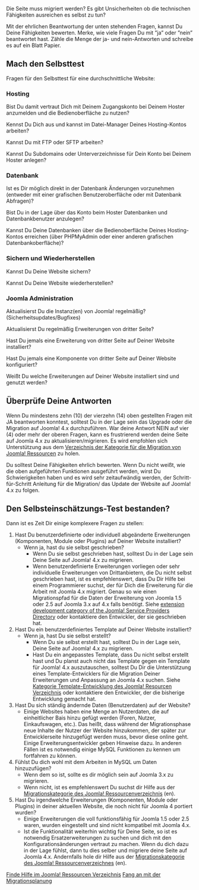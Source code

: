 <!-- Filename: Migration_Step_by_Step_Self_Assessment / Display title: Migration Schritt für Schritt - Selbsteinschätzung -->

Die Seite muss migriert werden? Es gibt Unsicherheiten ob die
technischen Fähigkeiten ausreichen es selbst zu tun?

Mit der ehrlichen Beantwortung der unten stehenden Fragen, kannst Du
Deine Fähigkeiten bewerten. Merke, wie viele Fragen Du mit ”ja” oder
”nein” beantwortet hast. Zähle die Menge der ja- und nein-Antworten und
schreibe es auf ein Blatt Papier.

## Mach den Selbsttest

Fragen für den Selbsttest für eine durchschnittliche Website:

### Hosting

Bist Du damit vertraut Dich mit Deinem Zugangskonto bei Deinem Hoster
anzumelden und die Bedienoberfläche zu nutzen?

Kennst Du Dich aus und kannst im Datei-Manager Deines Hosting-Kontos
arbeiten?

Kannst Du mit FTP oder SFTP arbeiten?

Kannst Du Subdomains oder Unterverzeichnisse für Dein Konto bei Deinem
Hoster anlegen?

### Datenbank

Ist es Dir möglich direkt in der Datenbank Änderungen vorzunehmen
(entweder mit einer grafischen Benutzeroberfläche oder mit Datenbank
Abfragen)?

Bist Du in der Lage über das Konto beim Hoster Datenbanken und
Datenbankbenutzer anzulegen?

Kannst Du Deine Datenbanken über die Bedienoberfläche Deines
Hosting-Kontos erreichen (über PHPMyAdmin oder einer anderen grafischen
Datenbankoberfläche)?

### Sichern und Wiederherstellen

Kannst Du Deine Website sichern?

Kannst Du Deine Website wiederherstellen?

### Joomla Administration

Aktualisierst Du die Instanz(en) von Joomla! regelmäßig?
(Sicherheitsupdates/Bugfixes)

Aktualisierst Du regelmäßig Erweiterungen von dritter Seite?

Hast Du jemals eine Erweiterung von dritter Seite auf Deiner Website
installiert?

Hast Du jemals eine Komponente von dritter Seite auf Deiner Website
konfiguriert?

Weißt Du welche Erweiterungen auf Deiner Website installiert sind und
genutzt werden?

## Überprüfe Deine Antworten

Wenn Du mindestens zehn (10) der vierzehn (14) oben gestellten Fragen
mit JA beantworten konntest, solltest Du in der Lage sein das Upgrade
oder die Migration auf Joomla! 4.x durchzuführen. War deine Antwort NEIN
auf vier (4) oder mehr der oberen Fragen, kann es frustrierend werden
deine Seite auf Joomla 4.x zu aktualisieren/migrieren. Es wird empfohlen
sich Unterstützung aus dem <a
href="http://resources.joomla.org/en/category/migration-and-upgrade-services"
class="external text" target="_blank"
rel="noreferrer noopener">Verzeichnis der Kategorie für die Migration
von Joomla! Ressourcen</a> zu holen.

Du solltest Deine Fähigkeiten ehrlich bewerten. Wenn Du nicht weißt, wie
die oben aufgeführten Funktionen ausgeführt werden, wirst Du
Schwierigkeiten haben und es wird sehr zeitaufwändig werden, der
Schritt-für-Schritt Anleitung für die Migration/ das Update der Website
auf Joomla! 4.x zu folgen.

## Den Selbsteinschätzungs-Test bestanden?

Dann ist es Zeit Dir einige komplexere Fragen zu stellen:

1.  Hast Du benutzerdefinierte oder individuell abgeänderte
    Erweiterungen (Komponenten, Module oder Plugins) auf Deiner Website
    installiert?
    - Wenn ja, hast du sie selbst geschrieben?
      - Wenn Du sie selbst geschrieben hast, solltest Du in der Lage
        sein Deine Seite auf Joomla! 4.x zu migrieren.
      - Wenn benutzerdefinierte Erweiterungen vorliegen oder sehr
        individuelle Erweiterungen von Drittanbietern, die Du nicht
        selbst geschrieben hast, ist es empfehlenswert, dass Du Dir
        Hilfe bei einem Programmierer suchst, der für Dich die
        Erweiterung für die Arbeit mit Joomla 4.x migriert. Genau so wie
        einen Migrationspfad für die Daten der Erweiterung von Joomla
        1.5 oder 2.5 auf Joomla 3.x auf 4.x falls benötigt. Siehe <a
        href="https://community.joomla.org/service-providers-directory/listings/category/view/115-extension-development.html"
        class="external text" target="_blank"
        rel="noreferrer noopener">extension development category of the Joomla!
        Service Providers Directory</a> oder kontaktiere den Entwickler,
        der sie geschrieben hat.
2.  Hast Du ein benutzerdefiniertes Template auf Deiner Website
    installiert?
    - Wenn ja, hast Du sie selbst erstellt?
      - Wenn Du sie selbst erstellt hast, solltest Du in der Lage sein,
        Deine Seite auf Joomla! 4.x zu migrieren.
      - Hast Du ein angepasstes Template, dass Du nicht selbst erstellt
        hast und Du planst auch nicht das Template gegen ein Template
        für Joomla! 4.x auszutauschen, solltest Du Dir die Unterstützung
        eines Template-Entwicklers für die Migration Deiner
        Erweiterungen und Anpassung an Joomla 4.x suchen. Siehe
        <a href="http://resources.joomla.org/en/category/custom-templates"
        class="external text" target="_blank"
        rel="noreferrer noopener">Kategorie Template-Entwicklung des Joomla!
        Resourcen Verzeichnis</a> oder kontaktiere den Entwickler, der
        die bisherige Entwicklung gemacht hat.
3.  Hast Du sich ständig ändernde Daten (Benutzerdaten) auf der Website?
    - Einige Websites haben eine Menge an Nutzerdaten, die auf
      einheitlicher Bais hinzu gefügt werden (Foren, Nutzer,
      Einkaufswagen, etc.). Das heißt, dass während der Migrationsphase
      neue Inhalte der Nutzer der Website hinzukommen, der später zur
      Entwicklerseite hinzugefügt werden muss, bevor diese online geht.
      Einige Erweiterungsentwickler geben Hinweise dazu. In anderen
      Fällen ist es notwendig einige MySQL Funktionen zu kennen um
      fortfahren zu können.
4.  Fühlst Du dich wohl mit dem Arbeiten in MySQL um Daten hinzuzufügen?
    - Wenn dem so ist, sollte es dir möglich sein auf Joomla 3.x zu
      migrieren.
    - Wenn nicht, ist es empfehlenswert Du suchst dir Hilfe aus der <a
      href="http://resources.joomla.org/en/category/migration-and-upgrade-services"
      class="external text" target="_blank"
      rel="noreferrer noopener">Migrationskategorie des Joomla!
      Ressourcenverzeichnis</a> (en).
5.  Hast Du irgendwelche Erweiterungen (Komponenten, Module oder
    Plugins) in deiner aktuellen Website, die noch nicht für Joomla 4
    portiert wurden?
    - Einige Erweiterungen die voll funktionsfähig für Joomla 1.5 oder
      2.5 waren, wurden eingestellt und sind nicht kompatibel mit Joomla
      4.x.
    - Ist die Funktionalität weiterhin wichtig für Deine Seite, so ist
      es notwendig Ersatzerweiterungen zu suchen und dich mit den
      Konfigurationsänderungen vertraut zu machen. Wenn du dich dazu in
      der Lage fühlst, dann tu dies selber und migriere deine Seite auf
      Joomla 4.x. Andernfalls hole dir Hilfe aus der <a
      href="http://resources.joomla.org/en/providers-by-category/category/migration-and-upgrade-services"
      class="external text" target="_blank"
      rel="noreferrer noopener">Migrationskategorie des Joomla!
      Ressourcenverzeichnes</a> (en).

<a
href="https://community.joomla.org/service-providers-directory/listings/category/view/119-migrations-upgrades.html%0A"
id="content-button" class="button expand success">Finde Hilfe im Joomla!
Ressourcen Verzeichnis</a>
<a href="https://docs.joomla.org/Planning_for_Migration"
id="content-button" class="button expand">Fang an mit der
Migrationsplanung</a>
